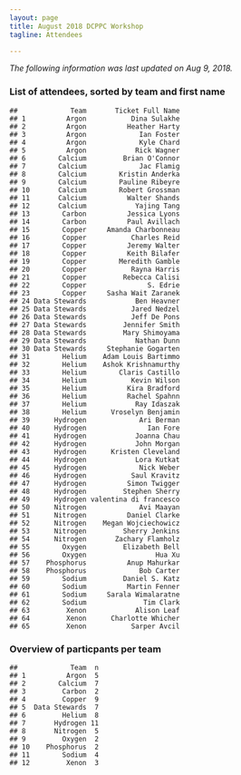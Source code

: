 ```yaml
---
layout: page
title: August 2018 DCPPC Workshop 
tagline: Attendees

---
```


*The following information was last updated on Aug 9, 2018.*

### List of attendees, sorted by team and first name

    ##             Team       Ticket Full Name
    ## 1          Argon           Dina Sulakhe
    ## 2          Argon          Heather Harty
    ## 3          Argon             Ian Foster
    ## 4          Argon             Kyle Chard
    ## 5          Argon            Rick Wagner
    ## 6        Calcium         Brian O'Connor
    ## 7        Calcium             Jac Flamig
    ## 8        Calcium        Kristin Anderka
    ## 9        Calcium        Pauline Ribeyre
    ## 10       Calcium        Robert Grossman
    ## 11       Calcium          Walter Shands
    ## 12       Calcium            Yajing Tang
    ## 13        Carbon          Jessica Lyons
    ## 14        Carbon          Paul Avillach
    ## 15        Copper     Amanda Charbonneau
    ## 16        Copper           Charles Reid
    ## 17        Copper          Jeremy Walter
    ## 18        Copper          Keith Bilafer
    ## 19        Copper        Meredith Gamble
    ## 20        Copper           Rayna Harris
    ## 21        Copper         Rebecca Calisi
    ## 22        Copper               S. Edrie
    ## 23        Copper     Sasha Wait Zaranek
    ## 24 Data Stewards            Ben Heavner
    ## 25 Data Stewards           Jared Nedzel
    ## 26 Data Stewards           Jeff De Pons
    ## 27 Data Stewards         Jennifer Smith
    ## 28 Data Stewards         Mary Shimoyama
    ## 29 Data Stewards            Nathan Dunn
    ## 30 Data Stewards     Stephanie Gogarten
    ## 31        Helium    Adam Louis Bartimmo
    ## 32        Helium    Ashok Krishnamurthy
    ## 33        Helium        Claris Castillo
    ## 34        Helium           Kevin Wilson
    ## 35        Helium          Kira Bradford
    ## 36        Helium          Rachel Spahnn
    ## 37        Helium            Ray Idaszak
    ## 38        Helium      Vroselyn Benjamin
    ## 39      Hydrogen             Ari Berman
    ## 40      Hydrogen               Ian Fore
    ## 41      Hydrogen            Joanna Chau
    ## 42      Hydrogen            John Morgan
    ## 43      Hydrogen      Kristen Cleveland
    ## 44      Hydrogen            Lora Kutkat
    ## 45      Hydrogen             Nick Weber
    ## 46      Hydrogen           Saul Kravitz
    ## 47      Hydrogen          Simon Twigger
    ## 48      Hydrogen         Stephen Sherry
    ## 49      Hydrogen valentina di francesco
    ## 50      Nitrogen             Avi Maayan
    ## 51      Nitrogen          Daniel Clarke
    ## 52      Nitrogen    Megan Wojciechowicz
    ## 53      Nitrogen         Sherry Jenkins
    ## 54      Nitrogen       Zachary Flamholz
    ## 55        Oxygen         Elizabeth Bell
    ## 56        Oxygen                 Hua Xu
    ## 57    Phosphorus          Anup Mahurkar
    ## 58    Phosphorus             Bob Carter
    ## 59        Sodium         Daniel S. Katz
    ## 60        Sodium          Martin Fenner
    ## 61        Sodium     Sarala Wimalaratne
    ## 62        Sodium              Tim Clark
    ## 63         Xenon            Alison Leaf
    ## 64         Xenon      Charlotte Whicher
    ## 65         Xenon           Sarper Avcil

### Overview of particpants per team

    ##             Team  n
    ## 1          Argon  5
    ## 2        Calcium  7
    ## 3         Carbon  2
    ## 4         Copper  9
    ## 5  Data Stewards  7
    ## 6         Helium  8
    ## 7       Hydrogen 11
    ## 8       Nitrogen  5
    ## 9         Oxygen  2
    ## 10    Phosphorus  2
    ## 11        Sodium  4
    ## 12         Xenon  3